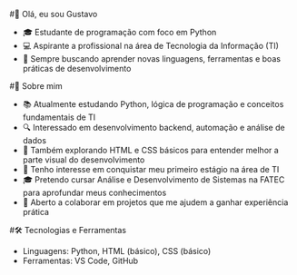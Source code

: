 #👋 Olá, eu sou Gustavo

- 🎓 Estudante de programação com foco em Python
- 💻 Aspirante a profissional na área de Tecnologia da Informação (TI)
- 🚀 Sempre buscando aprender novas linguagens, ferramentas e boas práticas de desenvolvimento

#🚀 Sobre mim

- 📚 Atualmente estudando Python, lógica de programação e conceitos fundamentais de TI
- 🔍 Interessado em desenvolvimento backend, automação e análise de dados
- 🌱 Também explorando HTML e CSS básicos para entender melhor a parte visual do desenvolvimento
- 🎯 Tenho interesse em conquistar meu primeiro estágio na área de TI
- 🎓 Pretendo cursar Análise e Desenvolvimento de Sistemas na FATEC para aprofundar meus conhecimentos
- 🤝 Aberto a colaborar em projetos que me ajudem a ganhar experiência prática

#🛠️ Tecnologias e Ferramentas

- Linguagens: Python, HTML (básico), CSS (básico)
- Ferramentas: VS Code, GitHub

